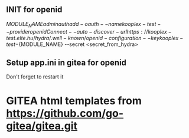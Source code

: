 
## INIT for openid
${MODULE_NAME} admin auth add-oauth --name kooplex-test --provider openidConnect --auto-discover-url https://kooplex-test.elte.hu/hydra/.well-known/openid-configuration --key kooplex-test-${MODULE_NAME} --secret <secret_from_hydra>

## Setup app.ini in gitea for openid
Don't forget to restart it

# GITEA html templates from https://github.com/go-gitea/gitea.git


